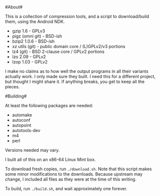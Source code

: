 #About#

This is a collection of compression tools, and a script to download/build them, using the Android NDK.

- gzip 1.6 - GPLv3
- pigz (omni git) - BSD-ish
- bzip2 1.0.6 - BSD-ish
- xz utils (git) - public domain core / (L)GPLv2/v3 portions
- lz4 (git) - BSD 2-clause core / GPLv2  portions
- lzo 2.09 - GPLv2
- lzop 1.03 - GPLv2

I make no claims as to how well the output programs in all their variants actually work. I only made sure they built. I need this for a different project, but thought I might share it. If anything breaks, you get to keep all the pieces.

#Building#

At least the following packages are needed:

- automake
- autoconf
- autopoint
- autotools-dev
- m4
- perl

Versions needed may vary.

I built all of this on an x86-64 Linux Mint box.

To download fresh copies, run ``./download.sh``. Note that this script makes some minor modifications to the downloads. Because upstream may change, I included all files as they were at the time of this writing.

To build, run ``./build.sh``, and wait approximately one forever.

